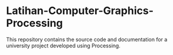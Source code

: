 # Latihan-Computer-Graphics-Processing
This repository contains the source code and documentation for a university project developed using Processing.
